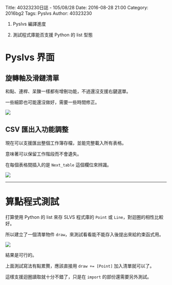Title: 40323230日誌 - 105/08/28
Date: 2016-08-28 21:00
Category: 2016bg2
Tags: Pyslvs
Author: 40323230


1. Pyslvs 編譯進度

1. 測試程式庫能否支援 Python 的 list 型態

<!-- PELICAN_END_SUMMARY -->

Pyslvs 界面
===

旋轉軸及滑鏈清單
---

和點、連桿、呆鍊一樣都有增刪功能，不過還沒支援右鍵選單。

一些細節也可能還沒做好，需要一些時間修正。

<img src="http://i.imgur.com/rWzmiDc.png" >

CSV 匯出入功能調整
---

現在可以支援匯出整個工作簿存檔，並能完整載入所有表格。

意味著可以保留工作階段而不會遺失。

在每個表格間插入的是 `Next_table` 這個欄位來辨識。

<img src="http://i.imgur.com/obOpMJz.png" >

<hr>

算點程式測試
===

打算使用 Python 的 list 來存 SLVS 程式庫的 `Point` 或 `Line`，對迴圈的相性比較好。

所以建立了一個清單物件 `draw`，來測試看看能不能存入後提出來給約束函式用。

<img src="http://i.imgur.com/IoRqjaT.png" >

結果是可行的。

上面測試寫法有點累贅，應該直接用 `draw += [Point]` 加入清單就可以了。

這樣支援迴圈讀取就十分不錯了，只是在 `import` 的部份還需要另外測試。